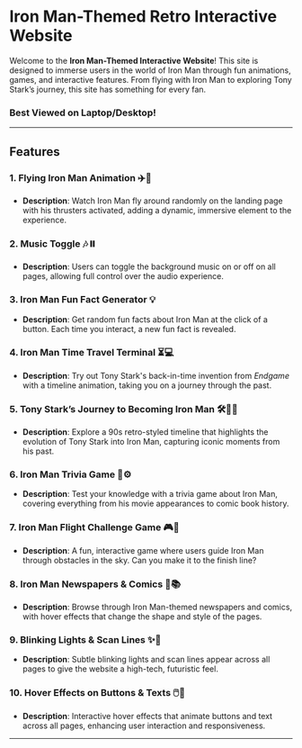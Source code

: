 # Iron Man-Themed Retro Interactive Website

Welcome to the **Iron Man-Themed Interactive Website**! This site is designed to immerse users in the world of Iron Man through fun animations, games, and interactive features. From flying with Iron Man to exploring Tony Stark’s journey, this site has something for every fan.

### Best Viewed on Laptop/Desktop!
---

## Features

### 1. **Flying Iron Man Animation** ✈️🦾  
- **Description**: Watch Iron Man fly around randomly on the landing page with his thrusters activated, adding a dynamic, immersive element to the experience.

### 2. **Music Toggle** 🎶⏸️  
- **Description**: Users can toggle the background music on or off on all pages, allowing full control over the audio experience.

### 3. **Iron Man Fun Fact Generator** 💡  
- **Description**: Get random fun facts about Iron Man at the click of a button. Each time you interact, a new fun fact is revealed.

### 4. **Iron Man Time Travel Terminal** ⏳💻  
- **Description**: Try out Tony Stark's back-in-time invention from *Endgame* with a timeline animation, taking you on a journey through the past.

### 5. **Tony Stark’s Journey to Becoming Iron Man** 🛠️👨‍🔬  
- **Description**: Explore a 90s retro-styled timeline that highlights the evolution of Tony Stark into Iron Man, capturing iconic moments from his past.

### 6. **Iron Man Trivia Game** 🧠⚙️  
- **Description**: Test your knowledge with a trivia game about Iron Man, covering everything from his movie appearances to comic book history.

### 7. **Iron Man Flight Challenge Game** 🎮🦾  
- **Description**: A fun, interactive game where users guide Iron Man through obstacles in the sky. Can you make it to the finish line?

### 8. **Iron Man Newspapers & Comics** 📰📚  
- **Description**: Browse through Iron Man-themed newspapers and comics, with hover effects that change the shape and style of the pages.

### 9. **Blinking Lights & Scan Lines** ✨📡  
- **Description**: Subtle blinking lights and scan lines appear across all pages to give the website a high-tech, futuristic feel.

### 10. **Hover Effects on Buttons & Texts** 🖱️🔲  
- **Description**: Interactive hover effects that animate buttons and text across all pages, enhancing user interaction and responsiveness.

---
